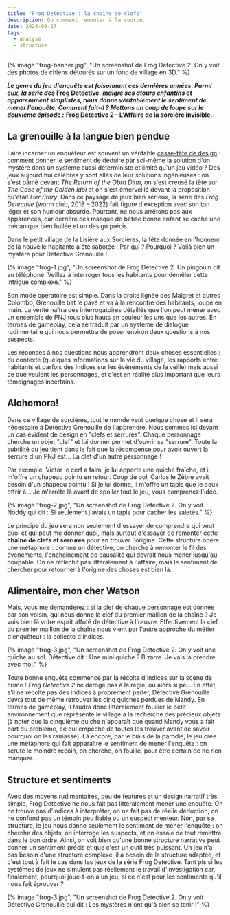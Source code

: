 ```yaml
---
title: "Frog Detective : la chaîne de clefs"
description: Ou comment remonter à la source.
date: 2024-09-27
tags:
  - analyse
  - structure
---
```

{% image "frog-banner.jpg", "Un screenshot de Frog Detective 2. On y voit des photos de chiens détourés sur un fond de village en 3D." %}

***Le genre du jeu d'enquête est foisonnant ces dernières années. Parmi eux, la série des*** **Frog Detective**, ***malgré ses atours enfantins et apparemment simplistes, nous donne véritablement le sentiment de mener l'enquête. Comment fait-il ? Mettons un coup de loupe sur le deuxième épisode :*** **Frog Detective 2 - L'Affaire de la sorcière invisible.**

## La grenouille à la langue bien pendue

Faire incarner un enquêteur est souvent un véritable <a href="https://www.youtube.com/watch?v=gwV_mA2cv_0" target="_blank">casse-tête de design</a> : comment donner le sentiment de déduire par soi-même la solution d'un mystère dans un système aussi déterministe et limité qu'un jeu vidéo ? Des jeux aujourd'hui célèbres y sont allés de leur solutions ingénieuses : on s'est pâmé devant *The Return of the Obra Dinn*, on s'est creusé la tête sur *The Case of the Golden Idol* et on s'est émerveillé devant la proposition qu'était *Her Story*. Dans ce paysage de jeux bien sérieux, la série des *Frog Detective* (worm club, 2018 – 2022)  fait figure d'exception avec son ton léger et son humour absurde. Pourtant, ne nous arrêtons pas aux apparences, car derrière ces masque de bêtise bonne enfant se cache une mécanique bien huilée et un design précis.

Dans le petit village de la Lisière aux Sorcières, la fête donnée en l'honneur de la nouvelle habitante a été sabotée ! Par qui ? Pourquoi ? Voilà bien un mystère pour Détective Grenouille ! 

{% image "frog-1.jpg", "Un screenshot de Frog Detective 2. Un pingouin dit au téléphone: Veillez à interroger tous les habitants pour démêler cette intrigue complexe." %}

Son mode opératoire est simple. Dans la droite lignée des Maigret et autres Colombo, Grenouille bat le pavé et va à la rencontre des habitants, loupe en main. La vérité naîtra des interrogatoires détaillés que l'on peut mener avec un ensemble de PNJ tous plus hauts en couleur les uns que les autres. En termes de gameplay, cela se traduit par un système de dialogue rudimentaire qui nous permettra de poser environ deux questions à nos suspects. 

Les réponses à nos questions nous apprendront deux choses essentielles : du contexte (quelques informations sur la vie du village, les rapports entre habitants et parfois des indices sur les événements de la veille) mais aussi ce que veulent les personnages, et c'est en réalité plus important que leurs témoignages incertains.

## Alohomora!

Dans ce village de sorcières, tout le monde veut quelque chose et il sera nécessaire à Détective Grenouille de l'apprendre. Nous sommes ici devant un cas évident de design en "clefs et serrures". Chaque personnage cherche un objet "clef" et lui donner permet d'ouvrir sa "serrure". Toute la subtilité du jeu tient dans le fait que la récompense pour avoir ouvert la serrure d'un PNJ est… La clef d'un autre personnage !

Par exemple, Victor le cerf a faim, je lui apporte une quiche fraîche, et il m'offre un chapeau pointu en retour. Coup de bol, Carlos le Zèbre avait besoin d'un chapeau pointu ! Si je lui donne, il m'offre un tapis que je peux offrir à… Je m'arrête là avant de spoiler tout le jeu, vous comprenez l'idée.

{% image "frog-2.jpg", "Un screenshot de Frog Detective 2. On y voit Noddy qui dit : Si seulement j'avais un tapis pour cacher les saletés." %}

Le principe du jeu sera non seulement d'essayer de comprendre qui veut quoi et qui peut me donner quoi, mais surtout d'essayer de remonter cette **chaîne de clefs et serrures** pour en trouver l'origine. Cette structure opère une métaphore : comme un détective, on cherche à remonter le fil des événements, l'enchaînement de causalité qui devrait nous mener jusqu'au coupable. On ne réfléchit pas littéralement à l'affaire, mais le sentiment de chercher pour retourner à l'origine des choses est bien là.

## Alimentaire, mon cher Watson

Mais, vous me demanderez : si la clef de chaque personnage est donnée par son voisin, qui nous donne la clef du premier maillon de la chaîne ? Je vois bien là votre esprit affuté de détective à l'œuvre. Effectivement la clef du premier maillon de la chaîne nous vient par l'autre approche du métier d'enquêteur : la collecte d'indices.

{% image "frog-3.jpg", "Un screenshot de Frog Detective 2. On y voit une quiche au sol. Détective dit : Une mini quiche ? Bizarre. Je vais la prendre avec moi." %}

Toute bonne enquête commence par la récolte d'indices sur la scène de crime ! *Frog Detective 2* ne déroge pas à la règle, ou alors si peu. En effet, s'il ne récolte pas des indices à proprement parler, Détective Grenouille devra tout de même retrouver les cinq quiches perdues de Mandy. En termes de gameplay, il faudra donc littéralement fouiller le petit environnement que représente le village à la recherche des précieux objets (à noter que la cinquième quiche n'apparaît que quand Mandy vous a fait part du problème, ce qui empêche de toutes les trouver avant de savoir pourquoi on les ramasse).
Là encore, par le biais de la parodie, le jeu crée une métaphore qui fait apparaître le sentiment de mener l'enquête : on scrute le moindre recoin, on cherche, on fouille, pour être certain de ne rien manquer.

## Structure et sentiments

Avec des moyens rudimentaires, peu de features et un design narratif très simple, Frog Detective ne nous fait pas littéralement mener une enquête. On ne trouve pas d'indices à interpréter, on ne fait pas de réelle déduction, on ne confond pas un témoin peu fiable ou un suspect menteur. Non, par sa structure, le jeu nous donne seulement le sentiment de mener l'enquête : on cherche des objets, on interroge les suspects, et on essaie de tout remettre dans le bon ordre. Ainsi, on voit bien qu'une bonne structure narrative peut donner un sentiment précis et que c'est un outil très puissant. Un jeu n'a pas besoin d'une structure complexe, il a besoin de la structure adaptée, et c'est tout à fait le cas dans les jeux de la série Frog Detective. Tant pis si les systèmes de jeux ne simulent pas réellement le travail d'investigation car, finalement, pourquoi joue-t-on à un jeu, si ce n'est pour les sentiments qu'il nous fait éprouver ?

{% image "frog-3.jpg", "Un screenshot de Frog Detective 2. On y voit Détective Grenouille qui dit : Les mystères n'ont qu'à bien se tenir !" %}



